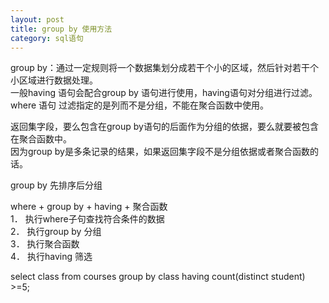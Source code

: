 ---
layout: post
title: group by 使用方法
category: sql语句
---group by：通过一定规则将一个数据集划分成若干个小的区域，然后针对若干个小区域进行数据处理。  一般having 语句会配合group by 语句进行使用，having语句对分组进行过滤。  where 语句 过滤指定的是列而不是分组，不能在聚合函数中使用。返回集字段，要么包含在group by语句的后面作为分组的依据，要么就要被包含在聚合函数中。  因为group by是多条记录的结果，如果返回集字段不是分组依据或者聚合函数的话。  group by 先排序后分组  where + group by + having + 聚合函数  1．	执行where子句查找符合条件的数据  2．	执行group by 分组  3．	执行聚合函数  4．	执行having 筛选  select class from courses group by class having count(distinct student) >=5;
